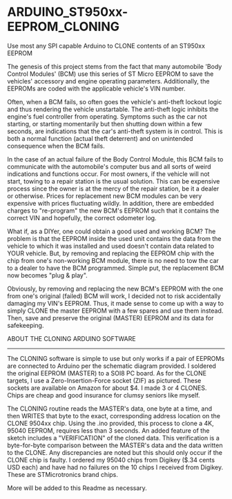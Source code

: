 # ARDUINO_ST950xx-EEPROM_CLONING
Use most any SPI capable Arduino to CLONE contents of an ST950xx EEPROM

The genesis of this project stems from the fact that many automobile 'Body Control Modules' (BCM) use this series of ST Micro EEPROM to save the vehicles' accessory and engine operating parameters. Additionally, the EEPROMs are coded with the applicable vehicle's VIN number.

Often, when a BCM fails, so often goes the vehicle's anti-theft lockout logic and thus rendering the vehicle unstartable.  The anti-theft logic inhibits the engine's fuel controller from operating. Symptoms such as the car not starting, or starting momentarily but then shutting down within a few seconds, are indications that the car's anti-theft system is in control. This is both a normal function (actual theft deterrent) and on unintended consequence when the BCM fails. 

In the case of an actual failure of the Body Control Module, this BCM fails to communicate with the automobile's computer bus and all sorts of weird indications and functions occur. For most owners, if the vehicle will not start, towing to a repair station is the usual solution. This can be expensive process since the owner is at the mercy of the repair station, be it a dealer or otherwise. Prices for replacement new BCM modules can be very expensive with prices fluctuating wildly. In addition, there are embedded charges to "re-program" the new BCM's EEPROM such that it contains the correct VIN and hopefully, the correct odometer log.

What if, as a DIYer, one could obtain a good used and working BCM? The problem is that the EEPROM inside the used unit contains the data from the vehicle to which it was installed and used doesn't contain data related to YOUR vehicle. But, by removing and replacing the EEPROM chip with the chip from one's non-working BCM module, there is no need to tow the car to a dealer to have the BCM programmed. Simple put, the replacement BCM now becomes "plug & play".

Obviously, by removing and replacing the new BCM's EEPROM with the one from one's original (failed) BCM will work, I decided not to risk accidentally damaging my VIN's EEPROM. Thus, it made sense to come up with a way to simply CLONE the master EEPROM with a few spares and use them instead. Then, save and preserve the original (MASTER) EEPROM and its data for safekeeping. 

ABOUT THE CLONING ARDUINO SOFTWARE
__________________________________

The CLONING software is simple to use but only works if a pair of EEPROMs are connected to Arduino per the schematic diagram provided. I soldered the original EEPROM (MASTER) to a SOI8 PC board. As for the CLONE targets, I use a Zero-Insertion-Force socket (ZIF) as pictured. These sockets are available on Amazon for about $4.  I made 3 or 4 CLONES. Chips are cheap and good insurance for clumsy seniors like myself.

The CLONING routine reads the MASTER's data, one byte at a time, and then WRITES that byte to the exact, corresponding address location on the CLONE 9504xx chip. Using the .ino provided, this process to clone a 4K, 95040 EEPROM, requires less than 3 seconds.  An added feature of the sketch includes a "VERIFICATION" of the cloned data. This verification is a byte-for-byte comparison between the MASTER's data and the data written to the CLONE. Any discrepancies are noted but this should only occur if the CLONE chip is faulty. I ordered my 95040 chips from Digikey ($.34 cents USD each) and have had no failures on the 10 chips I received from Digikey. These are STMicrotronics brand chips.

More will be added to this Readme as necessary.


